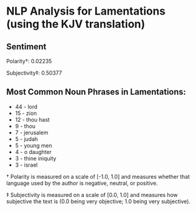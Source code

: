 # NLP Analysis for Lamentations (using the KJV translation)

## Sentiment

Polarity†: 0.02235

Subjectivity‡: 0.50377

## Most Common Noun Phrases in Lamentations:

 * 44	-  lord
 * 15	-  zion
 * 12	-  thou hast
 * 9	-  thou
 * 7	-  jerusalem
 * 5	-  judah
 * 5	-  young men
 * 4	-  o daughter
 * 3	-  thine iniquity
 * 3	-  israel


† Polarity is measured on a scale of [-1.0, 1.0] and measures whether that language used by the author is negative, neutral, or positive.

‡ Subjectivity is measured on a scale of [0.0, 1.0] and measures how subjective the text is (0.0 being very objective; 1.0 being very subjective).
